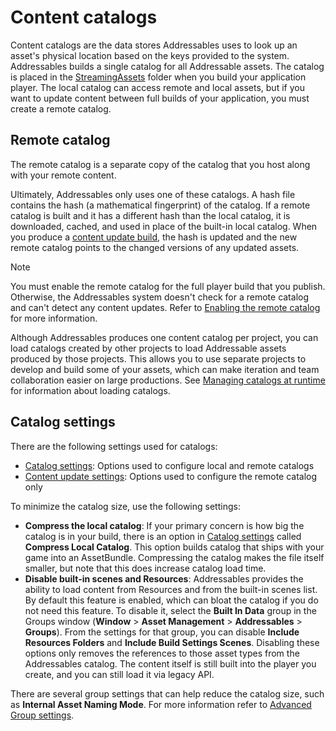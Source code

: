 # Content catalogs

Content catalogs are the data stores Addressables uses to look up an asset's physical location based on the keys provided to the system. Addressables builds a single catalog for all Addressable assets. The catalog is placed in the [StreamingAssets](xref:StreamingAssets) folder when you build your application player. The local catalog can access remote and local assets, but if you want to update content between full builds of your application, you must create a remote catalog.

## Remote catalog

The remote catalog is a separate copy of the catalog that you host along with your remote content. 

Ultimately, Addressables only uses one of these catalogs. A hash file contains the hash (a mathematical fingerprint) of the catalog. If a remote catalog is built and it has a different hash than the local catalog, it is downloaded, cached, and used in place of the built-in local catalog. When you produce a [content update build](ContentUpdateWorkflow.md), the hash is updated and the new remote catalog points to the changed versions of any updated assets.

> [!NOTE]
> You must enable the remote catalog for the full player build that you publish. Otherwise, the Addressables system doesn't check for a remote catalog and can't detect any content updates. Refer to [Enabling the remote catalog](xref:addressables-remote-content-distribution) for more information. 

Although Addressables produces one content catalog per project, you can load catalogs created by other projects to load Addressable assets produced by those projects. This allows you to use separate projects to develop and build some of your assets, which can make iteration and team collaboration easier on large productions. See [Managing catalogs at runtime](xref:addressables-api-load-content-catalog-async) for information about loading catalogs.

## Catalog settings

There are the following settings used for catalogs:

* [Catalog settings](xref:addressables-asset-settings): Options used to configure local and remote catalogs
* [Content update settings](xref:addressables-asset-settings): Options used to configure the remote catalog only

To minimize the catalog size, use the following settings:

* **Compress the local catalog**: If your primary concern is how big the catalog is in your build, there is an option in [Catalog settings](xref:addressables-asset-settings) called **Compress Local Catalog**. This option builds catalog that ships with your game into an AssetBundle. Compressing the catalog makes the file itself smaller, but note that this does increase catalog load time.  
* **Disable built-in scenes and Resources**: Addressables provides the ability to load content from Resources and from the built-in scenes list. By default this feature is enabled, which can bloat the catalog if you do not need this feature. To disable it, select the **Built In Data** group in the Groups window (**Window** > **Asset Management** > **Addressables** > **Groups**). From the settings for that group, you can disable **Include Resources Folders** and **Include Build Settings Scenes**. Disabling these options only removes the references to those asset types from the Addressables catalog. The content itself is still built into the player you create, and you can still load it via legacy API. 
 
There are several group settings that can help reduce the catalog size, such as __Internal Asset Naming Mode__. For more information refer to [Advanced Group settings](xref:addressables-content-packing-and-loading-schema).
